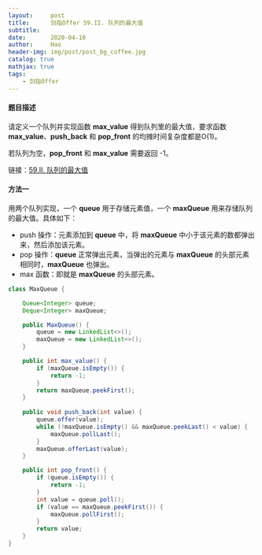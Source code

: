 ```yaml
---
layout:     post
title:      剑指Offer 59.II. 队列的最大值
subtitle:   
date:       2020-04-10
author:     Hao
header-img: img/post/post_bg_coffee.jpg
catalog: true
mathjax: true
tags:
    - 剑指Offer
---
```


#### 题目描述

请定义一个队列并实现函数 **max_value** 得到队列里的最大值，要求函数 **max_value**、**push_back** 和 **pop_front** 的均摊时间复杂度都是O(1)。

若队列为空，**pop_front** 和 **max_value** 需要返回 -1。

链接：[59.II. 队列的最大值](https://leetcode-cn.com/problems/dui-lie-de-zui-da-zhi-lcof/)

#### 方法一

用两个队列实现，一个 **queue** 用于存储元素值，一个 **maxQueue** 用来存储队列的最大值。具体如下：

+ push 操作：元素添加到 **queue** 中，将 **maxQueue** 中小于该元素的数都弹出来，然后添加该元素。
+ pop 操作：**queue** 正常弹出元素，当弹出的元素与 **maxQueue** 的头部元素相同时，**maxQueue** 也弹出。
+ max 函数：即就是 **maxQueue** 的头部元素。

```java
class MaxQueue {

    Queue<Integer> queue;
    Deque<Integer> maxQueue;

    public MaxQueue() {
        queue = new LinkedList<>();
        maxQueue = new LinkedList<>();
    }

    public int max_value() {
        if (maxQueue.isEmpty()) {
            return -1;
        }
        return maxQueue.peekFirst();
    }
    
    public void push_back(int value) {
        queue.offer(value);
        while (!maxQueue.isEmpty() && maxQueue.peekLast() < value) {
            maxQueue.pollLast();
        }
        maxQueue.offerLast(value);
    }

    public int pop_front() {
        if (queue.isEmpty()) {
            return -1;
        }
        int value = queue.poll();
        if (value == maxQueue.peekFirst()) {
            maxQueue.pollFirst();
        }
        return value;
    }
}
```